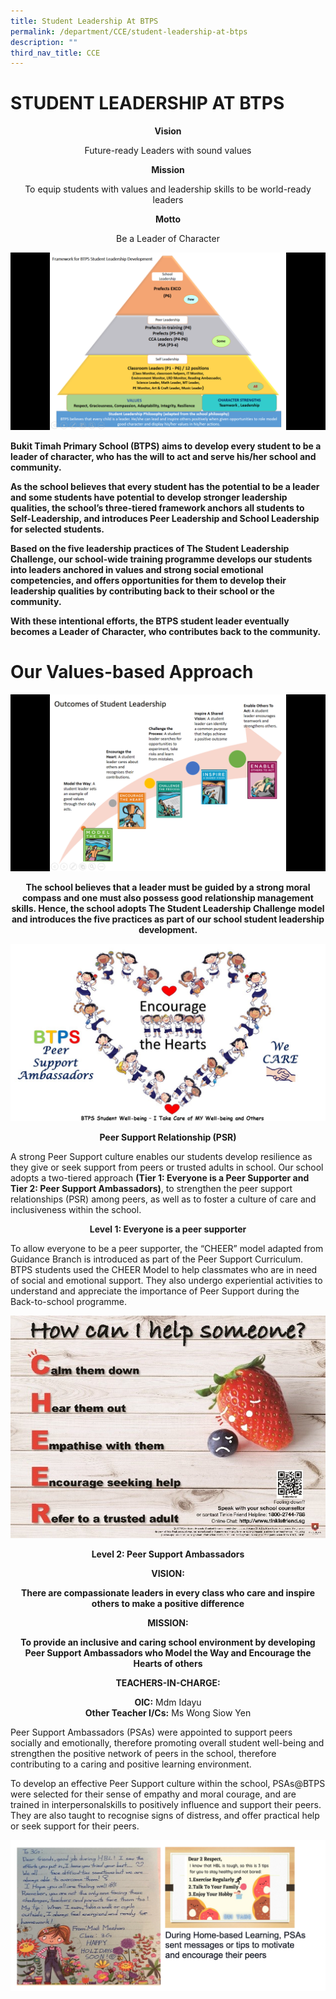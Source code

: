 ```yaml
---
title: Student Leadership At BTPS
permalink: /department/CCE/student-leadership-at-btps
description: ""
third_nav_title: CCE
---
```

# STUDENT LEADERSHIP AT BTPS

<center> <Strong> Vision </strong>

Future-ready Leaders with sound values


<strong> Mission </strong>

To equip students with values and leadership skills to be world-ready leaders

 
<strong> Motto</strong>

Be a Leader of Character </center>


![](/images/CCE1.png)

**Bukit Timah Primary School (BTPS) aims to develop every student to be a leader of character, who has the will to act and serve his/her school and community.**

**As the school believes that every student has the potential to be a leader and some students have potential to develop stronger leadership qualities, the school’s three-tiered framework anchors all students to Self-Leadership, and introduces Peer Leadership and School Leadership for selected students.**

**Based on the five leadership practices of The Student Leadership Challenge, our school-wide training programme develops our students into leaders anchored in values and strong social emotional competencies, and offers opportunities for them to develop their leadership qualities by contributing back to their school or the community.**

**With these intentional efforts, the BTPS student leader eventually becomes a Leader of Character, who contributes back to the community.**

# Our Values-based Approach

![](/images/CCE2.png)

<strong><center>The school believes that a leader must be guided by a strong moral compass and one must also possess good relationship management skills. Hence, the school adopts The Student Leadership Challenge model and introduces the five practices as part of our school student leadership development.</strong></center>

![](/images/CCE4.jpeg)

<strong><center>Peer Support Relationship (PSR)</strong></center>

A strong Peer Support culture enables our students develop resilience as they give or seek support from peers or trusted adults in school. Our school adopts a two-tiered approach **(Tier 1: Everyone is a Peer Supporter and Tier 2: Peer Support Ambassadors)**, to strengthen the peer support relationships (PSR) among peers, as well as to foster a culture of care and inclusiveness within the school.


<strong><center>Level 1: Everyone is a peer supporter</strong></center>

To allow everyone to be a peer supporter, the “CHEER” model adapted from Guidance Branch is introduced as part of the Peer Support Curriculum. BTPS students used the      CHEER Model to help classmates who are in need of social and emotional support. They also undergo experiential activities to understand and appreciate the importance of Peer Support during the Back-to-school programme.

![](/images/CCE5.jpeg)

<strong><center>Level 2: Peer Support Ambassadors

VISION:

There are compassionate leaders in every class who care and inspire others to make a positive difference


 

MISSION:
	
To provide an inclusive and caring school environment by developing Peer Support Ambassadors who Model the Way and Encourage the Hearts of others</strong></center>


<strong><center>TEACHERS-IN-CHARGE:</strong></center>

<strong><center>OIC:</strong> Mdm Idayu </center>
<strong><center>Other Teacher I/Cs:</strong> Ms Wong Siow Yen </center>

 
Peer Support Ambassadors (PSAs) were appointed to support peers socially and emotionally, therefore promoting overall student well-being and strengthen the positive network of peers in the school, therefore contributing to a caring and positive learning environment. 

To develop an effective Peer Support culture within the school, PSAs@BTPS were selected for their sense of empathy and moral courage, and are trained in  interpersonalskills to positively influence and support their peers. They are also taught to recognise signs of distress, and offer practical help or seek support for their peers. 

![](/images/student%20leadership.png)


	